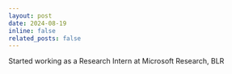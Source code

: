 ```yaml
---
layout: post
date: 2024-08-19
inline: false
related_posts: false
---
```


Started working as a Research Intern at Microsoft Research, BLR
